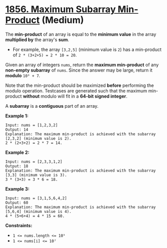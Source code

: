 # [1856. Maximum Subarray Min-Product][link] (Medium)

[link]: https://leetcode.com/problems/maximum-subarray-min-product/

The **min-product** of an array is equal to the **minimum value** in the array **multiplied by** the
array's **sum**.

- For example, the array `[3,2,5]` (minimum value is `2`) has a min-product of `2 * (3+2+5) = 2 * 10 =
20`.

Given an array of integers `nums`, return the **maximum min-product** of any **non-empty subarray** of
`nums`. Since the answer may be large, return it **modulo** `10⁹ + 7`.

Note that the min-product should be maximized **before** performing the modulo operation. Testcases
are generated such that the maximum min-product **without** modulo will fit in a **64-bit signed
integer**.

A **subarray** is a **contiguous** part of an array.

**Example 1:**

```
Input: nums = [1,2,3,2]
Output: 14
Explanation: The maximum min-product is achieved with the subarray [2,3,2] (minimum value is 2).
2 * (2+3+2) = 2 * 7 = 14.
```

**Example 2:**

```
Input: nums = [2,3,3,1,2]
Output: 18
Explanation: The maximum min-product is achieved with the subarray [3,3] (minimum value is 3).
3 * (3+3) = 3 * 6 = 18.
```

**Example 3:**

```
Input: nums = [3,1,5,6,4,2]
Output: 60
Explanation: The maximum min-product is achieved with the subarray [5,6,4] (minimum value is 4).
4 * (5+6+4) = 4 * 15 = 60.
```

**Constraints:**

- `1 <= nums.length <= 10⁵`
- `1 <= nums[i] <= 10⁷`
